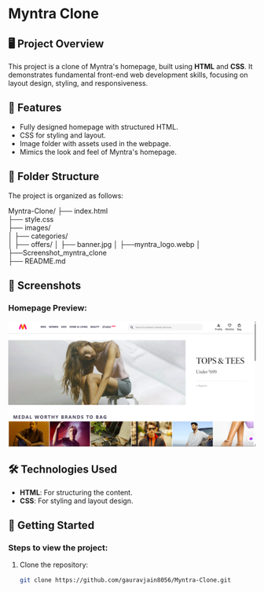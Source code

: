 # Myntra Clone

## 🖥️ Project Overview
This project is a clone of Myntra's homepage, built using **HTML** and **CSS**. It demonstrates fundamental front-end web development skills, focusing on layout design, styling, and responsiveness.

## 🌟 Features
- Fully designed homepage with structured HTML.
- CSS for styling and layout.
- Image folder with assets used in the webpage.
- Mimics the look and feel of Myntra's homepage.

## 📂 Folder Structure

The project is organized as follows:

Myntra-Clone/
├── index.html           
├── style.css            
├── images/              
│   ├── categories/         
│   ├── offers/
│   ├── banner.jpg
│   ├──myntra_logo.webp 
│   ├──Screenshot_myntra_clone                   
├── README.md  

## 📸 Screenshots
### Homepage Preview:
![Screenshot](images/screenshot_myntra_clone.png)

## 🛠️ Technologies Used
- **HTML**: For structuring the content.
- **CSS**: For styling and layout design.

## 🚀 Getting Started
### Steps to view the project:
1. Clone the repository:
   ```bash
   git clone https://github.com/gauravjain8056/Myntra-Clone.git
